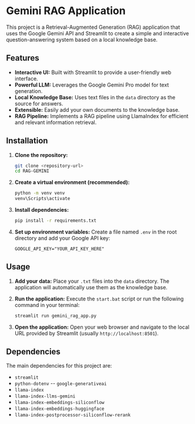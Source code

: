 # Gemini RAG Application

This project is a Retrieval-Augmented Generation (RAG) application that uses the Google Gemini API and Streamlit to create a simple and interactive question-answering system based on a local knowledge base.

## Features

-   **Interactive UI:** Built with Streamlit to provide a user-friendly web interface.
-   **Powerful LLM:** Leverages the Google Gemini Pro model for text generation.
-   **Local Knowledge Base:** Uses text files in the `data` directory as the source for answers.
-   **Extensible:** Easily add your own documents to the knowledge base.
-   **RAG Pipeline:** Implements a RAG pipeline using LlamaIndex for efficient and relevant information retrieval.

## Installation

1.  **Clone the repository:**
    ```bash
    git clone <repository-url>
    cd RAG-GEMINI
    ```

2.  **Create a virtual environment (recommended):**
    ```bash
    python -m venv venv
    venv\Scripts\activate
    ```

3.  **Install dependencies:**
    ```bash
    pip install -r requirements.txt
    ```

4.  **Set up environment variables:**
    Create a file named `.env` in the root directory and add your Google API key:
    ```
    GOOGLE_API_KEY="YOUR_API_KEY_HERE"
    ```

## Usage

1.  **Add your data:**
    Place your `.txt` files into the `data` directory. The application will automatically use them as the knowledge base.

2.  **Run the application:**
    Execute the `start.bat` script or run the following command in your terminal:
    ```bash
    streamlit run gemini_rag_app.py
    ```

3.  **Open the application:**
    Open your web browser and navigate to the local URL provided by Streamlit (usually `http://localhost:8501`).

## Dependencies

The main dependencies for this project are:

-   `streamlit`
-   `python-dotenv`
--   `google-generativeai`
-   `llama-index`
-   `llama-index-llms-gemini`
-   `llama-index-embeddings-siliconflow`
-   `llama-index-embeddings-huggingface`
-   `llama-index-postprocessor-siliconflow-rerank`

